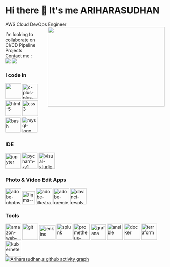 # Hi there 👋 It's me ARIHARASUDHAN

AWS Cloud DevOps Engineer
<img align="right" width="370" height="250" src="https://www.groupnp.com/wp-content/uploads/sites/72/2022/07/DevOps-figure-of-8.gif">

I’m looking to collaborate on CI/CD Pipeline Projects
 <br />  Contact me : <br />
  [<img src="https://img.shields.io/badge/LinkedIn-0077B5?style=for-the-badge&logo=linkedin&logoColor=white" />](https://www.linkedin.com/in/theariharasudhan) [<img src="https://img.shields.io/badge/Gmail-D14836?style=for-the-badge&logo=gmail&logoColor=white" />](https://mail.google.com/mail/ariharasudhanr1@gmail.com)
  <br />
  ### I code in
  <img height="50" width="50" src="https://img.icons8.com/color/48/000000/python.png" /> <img width="48" height="48" src="https://img.icons8.com/fluency/48/c-plus-plus-logo.png" alt="c-plus-plus-logo"/> <img width="50" height="50" src="https://img.icons8.com/color/50/html-5.png" alt="html-5"/> <img width="50" height="50" src="https://img.icons8.com/color/50/css3.png" alt="css3"/> <img width="48" height="48" src="https://img.icons8.com/fluency/48/bash.png" alt="bash"/> <img width="50" height="50" src="https://img.icons8.com/color/50/mysql-logo.png" alt="mysql-logo"/>
  ### IDE 
  <img width="48" height="48" src="https://img.icons8.com/fluency/48/jupyter.png" alt="jupyter"/> <img width="50" height="50" src="https://img.icons8.com/color/50/pycharm--v1.png" alt="pycharm--v1"/> <img width="50" height="50" src="https://img.icons8.com/color/50/visual-studio--v2.png" alt="visual-studio--v2"/>
  ### Photo & Video Edit Apps
  <img width="50" height="50" src="https://img.icons8.com/color/50/adobe-photoshop--v1.png" alt="adobe-photoshop--v1"/> <img width="40" height="40" src="https://img.icons8.com/color/50/figma--v1.png" alt="figma--v1"/> <img width="50" height="50" src="https://img.icons8.com/color/50/adobe-illustrator--v1.png" alt="adobe-illustrator--v1"/> <img width="50" height="50" src="https://img.icons8.com/color/50/adobe-premiere-pro--v1.png" alt="adobe-premiere-pro--v1"/> <img width="50" height="50" src="https://img.icons8.com/color/50/davinci-resolve.png" alt="davinci-resolve"/> 
  ### Tools
  <img width="50" height="50" src="https://img.icons8.com/color/50/amazon-web-services.png" alt="amazon-web-services"/> <img width="50" height="50" src="https://img.icons8.com/color/50/git.png" alt="git"/> <img width="50" height="45" src="https://upload.wikimedia.org/wikipedia/commons/thumb/e/e9/Jenkins_logo.svg/1200px-Jenkins_logo.svg.png" alt="jenkins"/> <img width="50" height="50" src="https://img.icons8.com/color/50/splunk.png" alt="splunk"/> <img width="50" height="50" src="https://img.icons8.com/color/50/prometheus-app.png" alt="prometheus-app"/> <img width="48" height="48" src="https://img.icons8.com/fluency/48/grafana.png" alt="grafana"/> <img width="50" height="50" src="https://img.icons8.com/color/50/ansible.png" alt="ansible"/> <img width="50" height="50" src="https://img.icons8.com/color/50/docker.png" alt="docker"/> <img width="50" height="50" src="https://img.icons8.com/color/50/terraform.png" alt="terraform"/> <img width="50" height="50" src="https://img.icons8.com/color/50/kubernetes.png" alt="kubernetes"/> 
  <br /> 
  [![Ariharasudhan,s github activity graph](https://github-readme-activity-graph.vercel.app/graph?username=ariharasudhanr&bg_color=000000&color=ffffff&line=6bd756&point=ffffff&area=true&hide_border=true)](https://github.com/ashutosh00710/github-readme-activity-graph)
